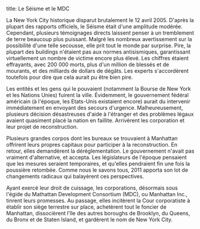 title: Le Séisme et le MDC

La New York City historique disparut brutalement le 12 avril 2005. D'après la plupart des rapports officiels, le Séisme était d'une amplitude modérée. Cependant, plusieurs témoignages directs laissent penser à un tremblement de terre beaucoup plus puissant. Malgré les nombreux avertissement sur la possibilité d'une telle secousse, elle prit tout le monde par surprise. Pire, la plupart des buildings n'étaient pas aux normes antisismiques, garantissant virtuellement un nombre de victime encore plus élevé. Les chiffres étaient effrayants, avec 200 000 morts, plus d'un million de blessés et de mourants, et des milliards de dollars de dégâts. Les experts s'accordèrent toutefois pour dire que cela aurait pu être bien pire.

Les entités et les gens qui le pouvaient (notamment la Bourse de New York et les Nations Unies) fuirent la ville. Évidemment, le gouvernement fédéral américain (à l'époque, les Etats-Unis existaient encore) aurait du intervenir immédiatement en envoyant des secours d'urgence. Malheureusement, plusieurs décision désastreuses d'aide à l'étranger et des problèmes légaux avaient quasiment placé la nation en faillite. Arrivèrent les corporation et leur projet de reconstruction.

Plusieurs grandes corpos dont les bureaux se trouvaient à Manhattan offrirent leurs propres capitaux pour participer à la reconstruction. En retour, elles demandèrent la déréglementation. Le gouvernement n'avait pas vraiment d'alternative, et accepta. Les législateurs de l'époque pensaient que les mesures seraient temporaires, et qu'elles pendraient fin une fois la poussière retombée. Comme nous le savons tous, 2011 apporta son lot de changements radicaux qui balayèrent ces perspectives.

Ayant exercé leur droit de cuissage, les corporations, désormais sous l'égide du Mathattan Development Consortium (MDC), ou Manhattan Inc., tinrent leurs promesses. Au passage, elles incitèrent la Cour corporatiste à établir son siège terrestre sur place, achetèrent tout le foncier de Manhattan, dissocièrent l'île des autres boroughs de Brooklyn, du Queens, du Bronx et de Staten Island, et gardèrent le nom de New York City.
